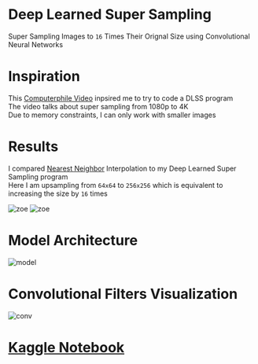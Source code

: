 # Deep Learned Super Sampling
Super Sampling Images to ```16``` Times Their Orignal Size using Convolutional Neural Networks <br/>

# Inspiration
This [Computerphile Video](https://www.youtube.com/watch?v=_DPRt3AcUEY) inpsired me to try to code a DLSS program <br/>
The video talks about super sampling from 1080p to 4K <br/>
Due to memory constraints, I can only work with smaller images

# Results
I compared [Nearest Neighbor](https://pillow.readthedocs.io/en/3.1.x/reference/Image.html#PIL.Image.Image.resize) Interpolation to my Deep Learned Super Sampling program <br/>
Here I am upsampling from ```64x64``` to ```256x256``` which is equivalent to increasing the size by ```16``` times

![zoe](https://raw.githubusercontent.com/vee-upatising/DLSS/master/Results/zoe.gif)
![zoe](https://raw.githubusercontent.com/vee-upatising/DLSS/master/Results/zoe2.gif)

# Model Architecture
![model](https://raw.githubusercontent.com/vee-upatising/DLSS/master/Results/model.png)

# Convolutional Filters Visualization
![conv](https://raw.githubusercontent.com/vee-upatising/DLSS/master/Results/conv.png)

# [Kaggle Notebook](https://www.kaggle.com/function9/deep-learned-super-sampling)
